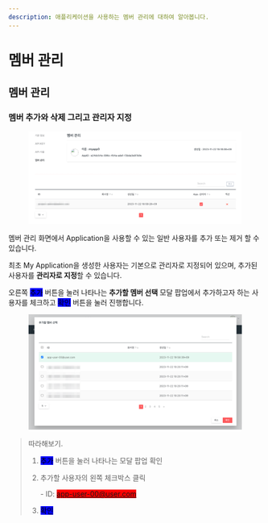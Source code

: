 ```yaml
---
description: 애플리케이션을 사용하는 멤버 관리에 대하여 알아봅니다.
---
```


# 멤버 관리

## 멤버 관리

### 멤버 추가와 삭제 그리고 관리자 지정

<figure><img src="../../.gitbook/assets/image (8) (1).png" alt=""><figcaption></figcaption></figure>

멤버 관리 화면에서 Application을 사용할 수 있는 일반 사용자를 추가 또는 제거 할 수 있습니다.

최초 My Application을 생성한 사용자는 기본으로 관리자로 지정되어 있으며, 추가된 사용자를 **관리자로 지정**할 수 있습니다.

오른쪽 <mark style="background-color:blue;">추가</mark> 버튼을 눌러 나타나는 **추가할 멤버 선택** 모달 팝업에서 추가하고자 하는 사용자를 체크하고 <mark style="background-color:blue;">확인</mark> 버튼을 눌러 진행합니다.

<figure><img src="../../.gitbook/assets/image (9) (1).png" alt=""><figcaption></figcaption></figure>

> 따라해보기.
>
> 1. <mark style="background-color:blue;">추가</mark> 버튼을 눌러 나타나는 모달 팝업 확인
> 2.  추가할 사용자의 왼쪽 체크박스 클릭
>
>     \- ID: <mark style="background-color:red;">app-user-00@user.com</mark>
> 3. <mark style="background-color:blue;">확인</mark>
